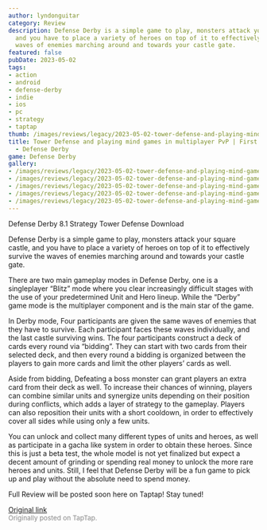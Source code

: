 ```yaml
---
author: lyndonguitar
category: Review
description: Defense Derby is a simple game to play, monsters attack your square castle,
  and you have to place a variety of heroes on top of it to effectively survive the
  waves of enemies marching around and towards your castle gate.
featured: false
pubDate: 2023-05-02
tags:
- action
- android
- defense-derby
- indie
- ios
- pc
- strategy
- taptap
thumb: /images/reviews/legacy/2023-05-02-tower-defense-and-playing-mind-games-in-multiplayer-pvp--first-impressions---defense-derb-0.avif
title: Tower Defense and playing mind games in multiplayer PvP | First Impressions
  - Defense Derby
game: Defense Derby
gallery:
- /images/reviews/legacy/2023-05-02-tower-defense-and-playing-mind-games-in-multiplayer-pvp--first-impressions---defense-derb-0.avif
- /images/reviews/legacy/2023-05-02-tower-defense-and-playing-mind-games-in-multiplayer-pvp--first-impressions---defense-derb-1.avif
- /images/reviews/legacy/2023-05-02-tower-defense-and-playing-mind-games-in-multiplayer-pvp--first-impressions---defense-derb-2.avif
- /images/reviews/legacy/2023-05-02-tower-defense-and-playing-mind-games-in-multiplayer-pvp--first-impressions---defense-derb-3.avif
- /images/reviews/legacy/2023-05-02-tower-defense-and-playing-mind-games-in-multiplayer-pvp--first-impressions---defense-derb-4.avif
---
```

Defense Derby
8.1
Strategy
Tower Defense
Download

Defense Derby is a simple game to play, monsters attack your square castle, and you have to place a variety of heroes on top of it to effectively survive the waves of enemies marching around and towards your castle gate.

There are two main gameplay modes in Defense Derby, one is a singleplayer “Blitz” mode where you clear increasingly difficult stages with the use of your predetermined Unit and Hero lineup. While the “Derby” game mode is the multiplayer component and is the main star of the game.

In Derby mode, Four participants are given the same waves of enemies that they have to survive. Each participant faces these waves individually, and the last castle surviving wins. The four participants construct a deck of cards every round via “bidding”. They can start with two cards from their selected deck, and then every round a bidding is organized between the players to gain more cards and limit the other players’ cards as well.

Aside from bidding, Defeating a boss monster can grant players an extra card from their deck as well. To increase their chances of winning, players can combine similar units and synergize units depending on their position during conflicts, which adds a layer of strategy to the gameplay. Players can also reposition their units with a short cooldown, in order to effectively cover all sides while using only a few units.

You can unlock and collect many different types of units and heroes, as well as participate in a gacha like system in order to obtain these heroes. Since this is just a beta test, the whole model is not yet finalized but expect a decent amount of grinding or spending real money to unlock the more rare heroes and units. Still, I feel that Defense Derby will be a fun game to pick up and play without the absolute need to spend money.

Full Review will be posted soon here on Taptap! Stay tuned!

[Original link](https://www.taptap.io/post/5307399)<br><span style="font-size: 0.95em; color: #888;">Originally posted on TapTap.</span>